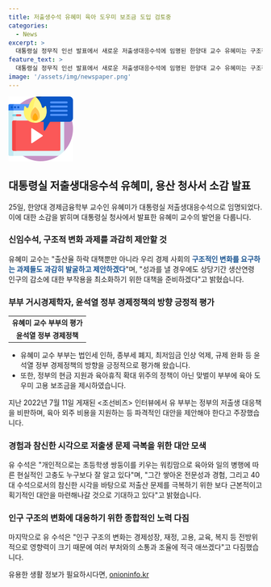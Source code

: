 ```yaml
---
title: 저출생수석 유혜미 육아 도우미 보조금 도입 검토중
categories:
  - News
excerpt: >
  대통령실 정무직 인선 발표에서 새로운 저출생대응수석에 임명된 한양대 교수 유혜미는 구조적인 변화를 제안하겠다고 밝혔다. 유 수석은 거시경제학자로서 인구, 주택시장 등을 연구해오며, 대통령 직속 국민통합위원회에서 활동한 경력을 갖추고 있다. 현금지원이 아닌 육아 도우미 보조금 지급 등 저출생 대책을 제시해왔으며, 저출생 문제를 극복하기 위한 새로운 대안을 모색할 것으로 기대된다. 또한, 이민 확대와 부처 간 소통과 조율을 통한 구조적 변화를 추구할 것으로 전망된다.
feature_text: >
  대통령실 정무직 인선 발표에서 새로운 저출생대응수석에 임명된 한양대 교수 유혜미는 구조적인 변화를 제안하겠다고 밝혔다. 유 수석은 거시경제학자로서 인구, 주택시장 등을 연구해오며, 대통령 직속 국민통합위원회에서 활동한 경력을 갖추고 있다. 현금지원이 아닌 육아 도우미 보조금 지급 등 저출생 대책을 제시해왔으며, 저출생 문제를 극복하기 위한 새로운 대안을 모색할 것으로 기대된다. 또한, 이민 확대와 부처 간 소통과 조율을 통한 구조적 변화를 추구할 것으로 전망된다.
image: '/assets/img/newspaper.png'
---
```


<p><img src="/assets/img/news.png" alt="rentncar 속보" /></p>

<h2 data-ke-size="size26">대통령실 저출생대응수석 유혜미, 용산 청사서 소감 발표</h2>

<p data-ke-size="size16">25일, 한양대 경제금융학부 교수인 유혜미가 대통령실 저출생대응수석으로 임명되었다. 이에 대한 소감을 밝히며 대통령실 청사에서 발표한 유혜미 교수의 발언을 다룹니다.</p>

<h3 data-ke-size="size24">신임수석, 구조적 변화 과제를 과감히 제안할 것</h3>

<p data-ke-size="size16">유혜미 교수는 "출산율 하락 대책뿐만 아니라 우리 경제 사회의 <b><span style="color: #1a5490;">구조적인 변화를 요구하는 과제들도 과감히 발굴하고 제안하겠다</span></b>"며, "성과를 낼 경우에도 상당기간 생산연령 인구의 감소에 대한 부작용을 최소화하기 위한 대책을 준비하겠다"고 밝혔습니다.</p>

<h3 data-ke-size="size24">부부 거시경제학자, 윤석열 정부 경제정책의 방향 긍정적 평가</h3>

<table>
    <tr>
        <td style="text-align: center; height: 17px;"><b>유혜미 교수 부부의 평가</b></td>
    </tr>
    <tr>
        <td style="text-align: center; height: 17px;"><b>윤석열 정부 경제정책</b></td>
    </tr>
</table>

<ul>
    <li>유혜미 교수 부부는 법인세 인하, 종부세 폐지, 최저임금 인상 억제, 규제 완화 등 윤석열 정부 경제정책의 방향을 긍정적으로 평가해 왔습니다.</li>
    <li>또한, 정부의 현금 지원과 육아휴직 확대 위주의 정책이 아닌 맞벌이 부부에 육아 도우미 고용 보조금을 제시하였습니다.</li>
</ul>

<p data-ke-size="size16">지난 2022년 7월 11일 게재된 <조선비즈> 인터뷰에서 유 부부는 정부의 저출생 대응책을 비판하며, 육아 외주 비용을 지원하는 등 파격적인 대안을 제안해야 한다고 주장했습니다.</p>

<h3 data-ke-size="size24">경험과 참신한 시각으로 저출생 문제 극복을 위한 대안 모색</h3>

<p data-ke-size="size16">유 수석은 "개인적으로는 초등학생 쌍둥이를 키우는 워킹맘으로 육아와 일의 병행에 따른 현실적인 고충도 누구보다 잘 알고 있다"며, "그간 쌓아온 전문성과 경험, 그리고 40대 수석으로서의 참신한 시각을 바탕으로 저출산 문제를 극복하기 위한 보다 근본적이고 획기적인 대안을 마련해나갈 것으로 기대하고 있다"고 밝혔습니다.</p>

<h3 data-ke-size="size24">인구 구조의 변화에 대응하기 위한 종합적인 노력 다짐</h3>

<p data-ke-size="size16">마지막으로 유 수석은 "인구 구조의 변화는 경제성장, 재정, 고용, 교육, 복지 등 전방위적으로 영향력이 크기 때문에 여러 부처와의 소통과 조율에 적극 애쓰겠다"고 다짐했습니다.</p>
유용한 생활 정보가 필요하시다면, <a href="https://onioninfo.kr" rel="dofollow">onioninfo.kr</a>


